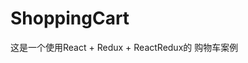# ShoppingCart

  这是一个使用React + Redux + ReactRedux的 购物车案例

<div class='_redux_shopping_cart'></div>

<ClientOnly>
  <ReactShoppingCart/>
  <VueReactHelper/>
</ClientOnly>
